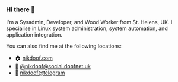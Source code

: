 ### Hi there 👋

I'm a Sysadmin, Developer, and Wood Worker from St. Helens, UK. I specialise in Linux system administration, system automation, and application integration.

You can also find me at the following locations:

* 🏠 [nikdoof.com](https://nikdoof.com)
* 🐘 [@nikdoof@social.doofnet.uk](https://social.doofnet.uk/@nikdoof)
* 📲 [nikdoof@telegram](https://t.me/nikdoof)
